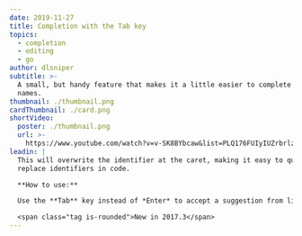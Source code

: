 ```yaml
---
date: 2019-11-27
title: Completion with the Tab key
topics:
  - completion
  - editing
  - go
author: dlsniper
subtitle: >-
  A small, but handy feature that makes it a little easier to complete symbol
  names.
thumbnail: ./thumbnail.png
cardThumbnail: ./card.png
shortVideo:
  poster: ./thumbnail.png
  url: >-
    https://www.youtube.com/watch?v=v-SK8BYbcaw&list=PLQ176FUIyIUZrbrlz4AY1V8VzBJKZyVlW&index=27
leadin: |
  This will overwrite the identifier at the caret, making it easy to quickly
  replace identifiers in code.

  **How to use:**

  Use the **Tab** key instead of *Enter* to accept a suggestion from list.

  <span class="tag is-rounded">New in 2017.3</span>
---
```


